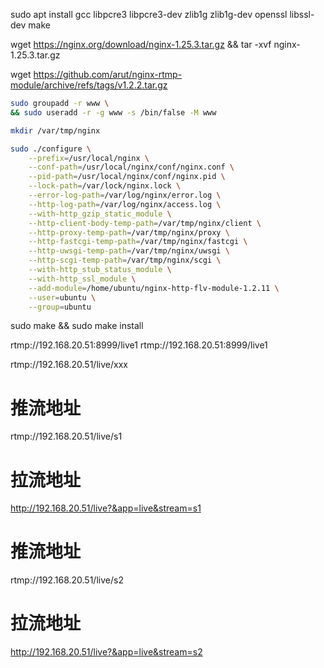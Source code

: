 sudo apt install gcc libpcre3 libpcre3-dev zlib1g zlib1g-dev openssl libssl-dev make



wget https://nginx.org/download/nginx-1.25.3.tar.gz && tar -xvf nginx-1.25.3.tar.gz 


wget https://github.com/arut/nginx-rtmp-module/archive/refs/tags/v1.2.2.tar.gz


```bash
sudo groupadd -r www \
&& sudo useradd -r -g www -s /bin/false -M www

mkdir /var/tmp/nginx

sudo ./configure \
    --prefix=/usr/local/nginx \
    --conf-path=/usr/local/nginx/conf/nginx.conf \
    --pid-path=/usr/local/nginx/conf/nginx.pid \
    --lock-path=/var/lock/nginx.lock \
    --error-log-path=/var/log/nginx/error.log \
    --http-log-path=/var/log/nginx/access.log \
    --with-http_gzip_static_module \
    --http-client-body-temp-path=/var/tmp/nginx/client \
    --http-proxy-temp-path=/var/tmp/nginx/proxy \
    --http-fastcgi-temp-path=/var/tmp/nginx/fastcgi \
    --http-uwsgi-temp-path=/var/tmp/nginx/uwsgi \
    --http-scgi-temp-path=/var/tmp/nginx/scgi \
    --with-http_stub_status_module \
    --with-http_ssl_module \
    --add-module=/home/ubuntu/nginx-http-flv-module-1.2.11 \
    --user=ubuntu \
    --group=ubuntu

```

sudo make && sudo make install


rtmp://192.168.20.51:8999/live1
rtmp://192.168.20.51:8999/live1


rtmp://192.168.20.51/live/xxx


# 推流地址
rtmp://192.168.20.51/live/s1

# 拉流地址
http://192.168.20.51/live?&app=live&stream=s1

# 推流地址
rtmp://192.168.20.51/live/s2

# 拉流地址
http://192.168.20.51/live?&app=live&stream=s2
